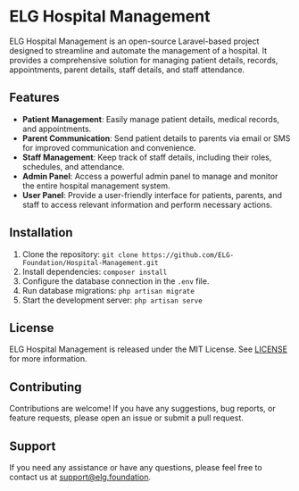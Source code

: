 # ELG Hospital Management

ELG Hospital Management is an open-source Laravel-based project designed to streamline and automate the management of a hospital. It provides a comprehensive solution for managing patient details, records, appointments, parent details, staff details, and staff attendance.

## Features

- **Patient Management**: Easily manage patient details, medical records, and appointments.
- **Parent Communication**: Send patient details to parents via email or SMS for improved communication and convenience.
- **Staff Management**: Keep track of staff details, including their roles, schedules, and attendance.
- **Admin Panel**: Access a powerful admin panel to manage and monitor the entire hospital management system.
- **User Panel**: Provide a user-friendly interface for patients, parents, and staff to access relevant information and perform necessary actions.

## Installation

1. Clone the repository: `git clone https://github.com/ELG-Foundation/Hospital-Management.git`
2. Install dependencies: `composer install`
3. Configure the database connection in the `.env` file.
4. Run database migrations: `php artisan migrate`
5. Start the development server: `php artisan serve`

## License

ELG Hospital Management is released under the MIT License. See [LICENSE](LICENSE) for more information.

## Contributing

Contributions are welcome! If you have any suggestions, bug reports, or feature requests, please open an issue or submit a pull request.

## Support

If you need any assistance or have any questions, please feel free to contact us at support@elg.foundation.

